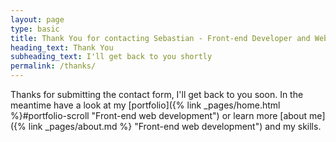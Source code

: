 ```yaml
---
layout: page
type: basic
title: Thank You for contacting Sebastian - Front-end Developer and Web Designer
heading_text: Thank You
subheading_text: I'll get back to you shortly
permalink: /thanks/      
---
```



  Thanks for submitting the contact form, I'll get back to you soon. In the meantime have a look at my [portfolio]({% link _pages/home.html %}#portfolio-scroll "Front-end web development") or learn more [about me]({% link _pages/about.md %} "Front-end web development") and my skills.

 